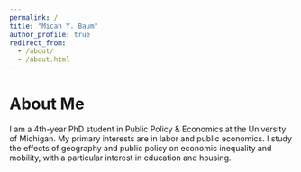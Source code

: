 ```yaml
---
permalink: /
title: "Micah Y. Baum"
author_profile: true
redirect_from: 
  - /about/
  - /about.html
---
```


About Me
======
I am a 4th-year PhD student in Public Policy & Economics at the University of Michigan. My primary interests are in labor and public economics. I study the effects of geography and public policy on economic inequality and mobility, with a particular interest in education and housing.  

